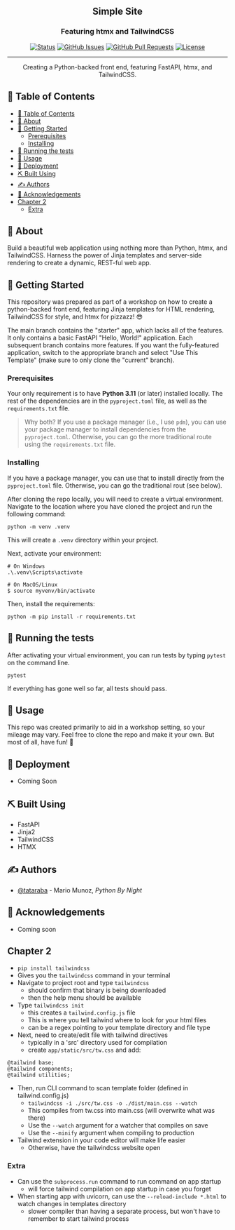 <!-- <p align="center">
  <a href="" rel="noopener">
 <img width=200px height=200px src="https://i.imgur.com/6wj0hh6.jpg" alt="Project logo"></a>
</p> -->

<h2 align="center">Simple Site</h2>
<h3 align="center">Featuring htmx and TailwindCSS</h3>

<div align="center">

[![Status](https://img.shields.io/badge/status-active-success.svg)]()
[![GitHub Issues](https://img.shields.io/github/issues/kylelobo/The-Documentation-Compendium.svg)](https://github.com/kylelobo/The-Documentation-Compendium/issues)
[![GitHub Pull Requests](https://img.shields.io/github/issues-pr/kylelobo/The-Documentation-Compendium.svg)](https://github.com/kylelobo/The-Documentation-Compendium/pulls)
[![License](https://img.shields.io/badge/license-MIT-blue.svg)](/LICENSE)

</div>

---

<p align="center"> Creating a Python-backed front end, featuring FastAPI, htmx, and TailwindCSS.
    <br>
</p>

## 📝 Table of Contents

- [📝 Table of Contents](#-table-of-contents)
- [🧐 About ](#-about-)
- [🏁 Getting Started ](#-getting-started-)
  - [Prerequisites](#prerequisites)
  - [Installing](#installing)
- [🔧 Running the tests ](#-running-the-tests-)
- [🎈 Usage ](#-usage-)
- [🚀 Deployment ](#-deployment-)
- [⛏️ Built Using ](#️-built-using-)
- [✍️ Authors ](#️-authors-)
- [🎉 Acknowledgements ](#-acknowledgements-)
- [Chapter 2](#chapter-2)
  - [Extra](#extra)

## 🧐 About <a name = "about"></a>

Build a beautiful web application using nothing more than Python, htmx, and TailwindCSS. Harness the power of Jinja templates and server-side rendering to create a dynamic, REST-ful web app.

## 🏁 Getting Started <a name = "getting_started"></a>

This repository was prepared as part of a workshop on how to create a python-backed front end, featuring Jinja templates for HTML rendering, TailwindCSS for style, and htmx for pizzazz! 😎

The main branch contains the "starter" app, which lacks all of the features. It only contains a basic FastAPI "Hello, World!" application. Each subsequent branch contains more features. If you want the fully-featured application, switch to the appropriate branch and select "Use This Template" (make sure to only clone the "current" branch).

### Prerequisites

Your only requirement is to have **Python 3.11** (or later) installed locally. The rest of the dependencies are in the `pyproject.toml` file, as well as the `requirements.txt` file.

> Why both? If you use a package manager (i.e., I use `pdm`), you can use your package manager to install dependencies from the `pyproject.toml`. Otherwise, you can go the more traditional route using the `requirements.txt` file.

### Installing

If you have a package manager, you can use that to install directly from the `pyproject.toml` file. Otherwise, you can go the traditional rout (see below).

After cloning the repo locally, you will need to create a virtual environment. Navigate to the location where you have cloned the project and run the following command:

```
python -m venv .venv
```

This will create a `.venv` directory within your project.

Next, activate your environment:

```
# On Windows
.\.venv\Scripts\activate

# On MacOS/Linux
$ source myvenv/bin/activate
```

Then, install the requirements:
```
python -m pip install -r requirements.txt
```


## 🔧 Running the tests <a name = "tests"></a>

After activating your virtual environment, you can run tests by typing `pytest` on the command line.

```
pytest
```

If everything has gone well so far, all tests should pass.

## 🎈 Usage <a name="usage"></a>

This repo was created primarily to aid in a workshop setting, so your mileage may vary. Feel free to clone the repo and make it your own. But most of all, have fun! 🥳

## 🚀 Deployment <a name = "deployment"></a>

- Coming Soon

## ⛏️ Built Using <a name = "built_using"></a>

- FastAPI
- Jinja2
- TailwindCSS
- HTMX


## ✍️ Authors <a name = "authors"></a>

- [@tataraba](https://github.com/tataraba) - Mario Munoz, _Python By Night_


## 🎉 Acknowledgements <a name = "acknowledgement"></a>

- Coming soon


## Chapter 2

- `pip install tailwindcss`
- Gives you the `tailwindcss` command in your terminal
- Navigate to project root and type `tailwindcss`
  - should confirm that binary is being downloaded
  - then the help menu should be available
- Type `tailwindcss init`
  - this creates a `tailwind.config.js` file
  - This is where you tell tailwind where to look for your html files
  - can be a regex pointing to your template directory and file type
- Next, need to create/edit file with tailwind directives
  - typically in a 'src' directory used for compilation
  - create `app/static/src/tw.css` and add:
```
@tailwind base;
@tailwind components;
@tailwind utilities;
```
- Then, run CLI command to scan template folder (defined in tailwind.config.js)
  - `tailwindcss -i ./src/tw.css -o ./dist/main.css --watch`
  - This compiles from tw.css into main.css (will overwrite what was there)
  - Use the `--watch` argument for a watcher that compiles on save
  - Use the `--minify` argument when compiling to production
- Tailwind extension in your code editor will make life easier
  - Otherwise, have the tailwindcss website open

### Extra
- Can use the `subprocess.run` command to run command on app startup
  - will force tailwind compilation on app startup in case you forget
- When starting app with uvicorn, can use the `--reload-include *.html` to watch changes in templates directory
  - slower compiler than having a separate process, but won't have to remember to start tailwind process